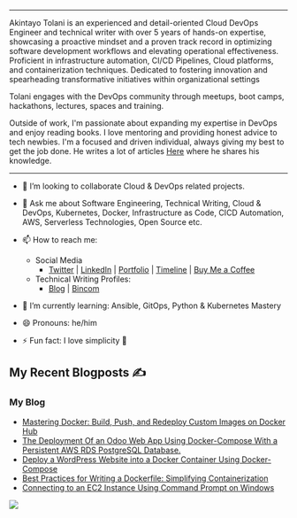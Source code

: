 <hr>
Akintayo Tolani is an experienced and detail-oriented Cloud DevOps Engineer and technical writer with over 5 years of hands-on expertise, showcasing a proactive mindset and a proven track record in optimizing software development workflows and elevating operational effectiveness. Proficient in infrastructure automation, CI/CD Pipelines, Cloud platforms, and containerization techniques. Dedicated to fostering innovation and spearheading transformative initiatives within organizational settings

Tolani engages with the DevOps community through meetups, boot camps, hackathons, lectures, spaces and training.

Outside of work, I'm passionate about expanding my expertise in DevOps and enjoy reading books. I love mentoring and providing honest advice to tech newbies. I'm a focused and driven individual, always giving my best to get the job done. He writes a lot of articles [Here](https://devopsforjesus.hashnode.dev/ "My Blog") where he shares his knowledge.

---

- 👯 I’m looking to collaborate Cloud & DevOps related projects.
- 💬 Ask me about Software Engineering, Technical Writing, Cloud & DevOps, Kubernetes, Docker, Infrastructure as Code, CICD Automation, AWS, Serverless Technologies, Open Source etc.
- 📫 How to reach me:
  - Social Media
    - [Twitter](https://www.twitter.com/AkintayoTo70107 "Tolani Twitter") | [LinkedIn](https://www.linkedin.com/in/akintayo-tolani-650b73242/ "My LinkedIn") | [Portfolio](https://mainstack.me/devopsforjesus "My portfolio") | [Timeline](https://bold.pro/my/akintayotolanipromise-240115232421) | [Buy Me a Coffee](https://buymeacoffee.com/ironchest)
  - Technical Writing Profiles: 
    - [Blog](https://devopsforjesus.hashnode.dev/ "Blog") | [Bincom](https://drive.google.com/drive/u/0/folders/1s0p7VX3-QkTq8e5jIpJiuEMWn61DsVuD "Docs")
      
- 🌱 I’m currently learning: Ansible, GitOps, Python & Kubernetes Mastery
- 😄 Pronouns: he/him
- ⚡ Fun fact: I love simplicity 🥳

## My Recent Blogposts ✍️

### My Blog
<!-- BLOG:START -->
- [Mastering Docker: Build, Push, and Redeploy Custom Images on Docker Hub](https://devopsforjesus.hashnode.dev/mastering-docker-build-push-and-redeploy-custom-images-on-docker-hub)
- [The Deployment Of an Odoo Web App Using Docker-Compose With a Persistent AWS RDS PostgreSQL Database.](https://devopsforjesus.hashnode.dev/the-deployment-of-an-odoo-web-app-using-docker-compose-with-a-persistent-aws-rds-postgresql-database)
- [Deploy a WordPress Website into a Docker Container Using Docker-Compose](https://devopsforjesus.hashnode.dev/deploy-a-wordpress-website-into-a-docker-container-using-docker-compose)
- [Best Practices for Writing a Dockerfile: Simplifying Containerization](https://devopsforjesus.hashnode.dev/best-practices-for-writing-a-dockerfile-simplifying-containerization)
- [Connecting to an EC2 Instance Using Command Prompt on Windows](https://devopsforjesus.hashnode.dev/connecting-to-an-ec2-instance-using-command-prompt-on-windows)
<!-- BLOG:END -->

<a href="https://www.buymeacoffee.com/ironchest"><img src="https://img.buymeacoffee.com/button-api/?text=Buy me a coffee&emoji=&slug=ironchest&button_colour=FFDD00&font_colour=000000&font_family=Cookie&outline_colour=000000&coffee_colour=ffffff"></a>
<!--
**Iron-chest/Iron-chest** is a ✨ _special_ ✨ repository because its `README.md` (this file) appears on your GitHub profile.

Here are some ideas to get you started:

- 🔭 I’m currently working on ...
- 🌱 I’m currently learning ...
- 👯 I’m looking to collaborate on ...
- 🤔 I’m looking for help with ...
- 💬 Ask me about ...
- 📫 How to reach me: ...
- 😄 Pronouns: ...
- ⚡ Fun fact: ...
-->
